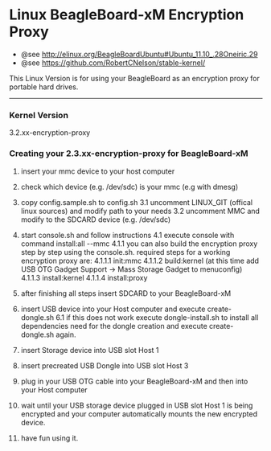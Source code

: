 Linux BeagleBoard-xM Encryption Proxy
=====================================

* @see http://elinux.org/BeagleBoardUbuntu#Ubuntu_11.10_.28Oneiric.29
* @see https://github.com/RobertCNelson/stable-kernel/

This Linux Version is for using your BeagleBoard as an encryption proxy for portable hard drives.

----------------------
### Kernel Version

3.2.xx-encryption-proxy


### Creating your 2.3.xx-encryption-proxy for BeagleBoard-xM


1. insert your mmc device to your host computer

2. check which device (e.g. /dev/sdc) is your mmc (e.g with dmesg)

3. copy config.sample.sh to config.sh
3.1 uncomment LINUX_GIT (offical linux sources) and modify path to your needs
3.2 uncomment MMC and modify to the SDCARD device (e.g. /dev/sdc)

4. start console.sh and follow instructions
4.1   execute console with command install:all --mmc <device>
4.1.1 you can also build the encryption proxy step by step using the console.sh. required steps for a working encryption proxy are:
4.1.1.1 init:mmc
4.1.1.2 build:kernel (at this time add USB OTG Gadget Support -> Mass Storage Gadget to menuconfig)
4.1.1.3 install:kernel
4.1.1.4 install:proxy

5. after finishing all steps insert SDCARD to your BeagleBoard-xM

6. insert USB device into your Host computer and execute create-dongle.sh
6.1 if this does not work execute dongle-install.sh to install all dependencies need for the dongle creation and execute create-dongle.sh again. 

7. insert Storage device into USB slot Host 1

8. insert precreated USB Dongle into USB slot Host 3

9. plug in your USB OTG cable into your BeagleBoard-xM and then into your Host computer

10. wait until your USB storage device plugged in USB slot Host 1 is being encrypted and your computer automatically mounts the new encrypted device.

11. have fun using it.
